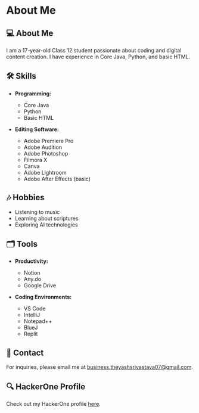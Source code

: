 # About Me

## 💻 About Me
I am a 17-year-old Class 12 student passionate about coding and digital content creation. I have experience in Core Java, Python, and basic HTML.

## 🛠️ Skills
- **Programming:** 
  - Core Java
  - Python
  - Basic HTML
  
- **Editing Software:** 
  - Adobe Premiere Pro
  - Adobe Audition
  - Adobe Photoshop
  - Filmora X
  - Canva
  - Adobe Lightroom
  - Adobe After Effects (basic)

## 🎶 Hobbies
- Listening to music
- Learning about scriptures
- Exploring AI technologies

## 🗂️ Tools
- **Productivity:** 
  - Notion
  - Any.do
  - Google Drive
  
- **Coding Environments:** 
  - VS Code
  - IntelliJ
  - Notepad++
  - BlueJ
  - Replit

## 📧 Contact
For inquiries, please email me at [business.theyashsrivastava07@gmail.com](mailto:business.theyashsrivastava07@gmail.com).

## 🔍 HackerOne Profile
Check out my HackerOne profile [here](https://hackerone.com/yashdoeshackathon?type=user).
